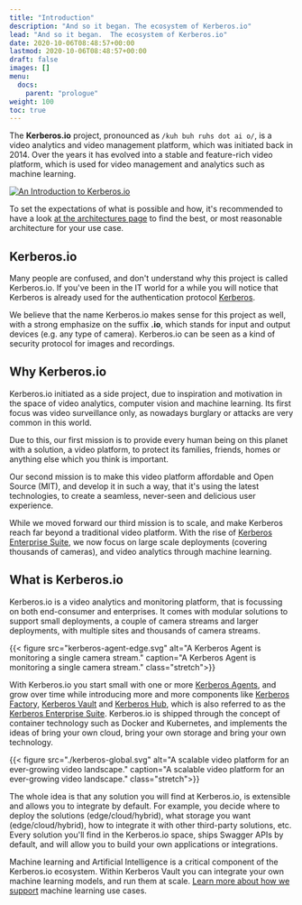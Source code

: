 ```yaml
---
title: "Introduction"
description: "And so it began. The ecosystem of Kerberos.io"
lead: "And so it began.  The ecosystem of Kerberos.io"
date: 2020-10-06T08:48:57+00:00
lastmod: 2020-10-06T08:48:57+00:00
draft: false
images: []
menu:
  docs:
    parent: "prologue"
weight: 100
toc: true
---
```


The **Kerberos.io** project, pronounced as `/kuh buh ruhs dot ai o/`, is a video analytics and video management platform, which was initiated back in 2014. Over the years it has evolved into a stable and feature-rich video platform, which is used for video management and analytics such as machine learning.

[![An Introduction to Kerberos.io](youtube-introduction-kerberosio.png)](http://www.youtube.com/watch?v=LjCaMMKJCGc "An Introduction to Kerberos.io")

To set the expectations of what is possible and how, it's recommended to have a look [at the architectures page](/prologue/deployments/) to find the best, or most reasonable architecture for your use case.

## Kerberos.io

Many people are confused, and don't understand why this project is called Kerberos.io. If you've been in the IT world for a while you will notice that Kerberos is already used for the authentication protocol [Kerberos](https://en.wikipedia.org/wiki/Kerberos_(protocol)).

We believe that the name Kerberos.io makes sense for this project as well, with a strong emphasize on the suffix **.io**, which stands for input and output devices (e.g. any type of camera). Kerberos.io can be seen as a kind of security protocol for images and recordings.

## Why Kerberos.io

Kerberos.io initiated as a side project, due to inspiration and motivation in the space of video analytics, computer vision and machine learning. Its first focus was video surveillance only, as nowadays burglary or attacks are very common in this world. 

Due to this, our first mission is to provide every human being on this planet with a solution, a video platform, to protect its families, friends, homes or anything else which you think is important.  

Our second mission is to make this video platform affordable and Open Source (MIT), and develop it in such a way, that it's using the latest technologies, to create a seamless, never-seen and delicious user experience.

While we moved forward our third mission is to scale, and make Kerberos reach far beyond a traditional video platform. With the rise of [Kerberos Enterprise Suite](/enterprise/first-things-first), we now focus on large scale deployments (covering thousands of cameras), and video analytics through machine learning.

## What is Kerberos.io

Kerberos.io is a video analytics and monitoring platform, that is focussing on both end-consumer and enterprises. It comes with modular solutions to support small deployments, a couple of camera streams and larger deployments, with multiple sites and thousands of camera streams.

{{< figure src="kerberos-agent-edge.svg" alt="A Kerberos Agent is monitoring a single camera stream." caption="A Kerberos Agent is monitoring a single camera stream." class="stretch">}}

With Kerberos.io you start small with one or more [Kerberos Agents](/agent/first-things-first/), and grow over time while introducing more and more components like [Kerberos Factory](/factory/first-things-first/), [Kerberos Vault](/vault/first-things-first/) and [Kerberos Hub](/hub/first-things-first/), which is also referred to as the [Kerberos Enterprise Suite](/enterprise/first-things-first/). Kerberos.io is shipped through the concept of container technology such as Docker and Kubernetes, and implements the ideas of bring your own cloud, bring your own storage and bring your own technology.

{{< figure src="./kerberos-global.svg" alt="A scalable video platform for an ever-growing video landscape." caption="A scalable video platform for an ever-growing video landscape." class="stretch">}}

The whole idea is that any solution you will find at Kerberos.io, is extensible and allows you to integrate by default. For example, you decide where to deploy the solutions (edge/cloud/hybrid), what storage you want (edge/cloud/hybrid), how to integrate it with other third-party solutions, etc. Every solution you'll find in the Kerberos.io space, ships Swagger APIs by default, and will allow you to build your own applications or integrations.

Machine learning and Artificial Intelligence is a critical component of the Kerberos.io ecosystem. Within Kerberos Vault you can integrate your own machine learning models, and run them at scale. [Learn more about how we support](/vault/machine-learning/) machine learning use cases.
